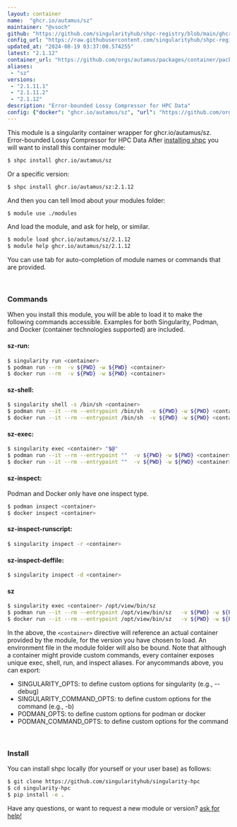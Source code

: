 ```yaml
---
layout: container
name:  "ghcr.io/autamus/sz"
maintainer: "@vsoch"
github: "https://github.com/singularityhub/shpc-registry/blob/main/ghcr.io/autamus/sz/container.yaml"
config_url: "https://raw.githubusercontent.com/singularityhub/shpc-registry/main/ghcr.io/autamus/sz/container.yaml"
updated_at: "2024-08-19 03:37:00.574255"
latest: "2.1.12"
container_url: "https://github.com/orgs/autamus/packages/container/package/sz"
aliases:
 - "sz"
versions:
 - "2.1.11.1"
 - "2.1.11.2"
 - "2.1.12"
description: "Error-bounded Lossy Compressor for HPC Data"
config: {"docker": "ghcr.io/autamus/sz", "url": "https://github.com/orgs/autamus/packages/container/package/sz", "maintainer": "@vsoch", "description": "Error-bounded Lossy Compressor for HPC Data", "latest": {"2.1.12": "sha256:649aef4ed106ca1974f8705a68ce4e7fef9e526864463a4f482104c2a2e4ef9e"}, "tags": {"2.1.11.1": "sha256:105b13a7a85021b85ca58e6e8bf15c5926cfc05f0c53e0f6994f31d224376818", "2.1.11.2": "sha256:005382147560fde81a40902ed87e25ec9de2309d88508bd406502cb175c9b71f", "2.1.12": "sha256:649aef4ed106ca1974f8705a68ce4e7fef9e526864463a4f482104c2a2e4ef9e"}, "aliases": {"sz": "/opt/view/bin/sz"}}
---
```


This module is a singularity container wrapper for ghcr.io/autamus/sz.
Error-bounded Lossy Compressor for HPC Data
After [installing shpc](#install) you will want to install this container module:


```bash
$ shpc install ghcr.io/autamus/sz
```

Or a specific version:

```bash
$ shpc install ghcr.io/autamus/sz:2.1.12
```

And then you can tell lmod about your modules folder:

```bash
$ module use ./modules
```

And load the module, and ask for help, or similar.

```bash
$ module load ghcr.io/autamus/sz/2.1.12
$ module help ghcr.io/autamus/sz/2.1.12
```

You can use tab for auto-completion of module names or commands that are provided.

<br>

### Commands

When you install this module, you will be able to load it to make the following commands accessible.
Examples for both Singularity, Podman, and Docker (container technologies supported) are included.

#### sz-run:

```bash
$ singularity run <container>
$ podman run --rm  -v ${PWD} -w ${PWD} <container>
$ docker run --rm  -v ${PWD} -w ${PWD} <container>
```

#### sz-shell:

```bash
$ singularity shell -s /bin/sh <container>
$ podman run --it --rm --entrypoint /bin/sh  -v ${PWD} -w ${PWD} <container>
$ docker run --it --rm --entrypoint /bin/sh  -v ${PWD} -w ${PWD} <container>
```

#### sz-exec:

```bash
$ singularity exec <container> "$@"
$ podman run --it --rm --entrypoint ""  -v ${PWD} -w ${PWD} <container> "$@"
$ docker run --it --rm --entrypoint ""  -v ${PWD} -w ${PWD} <container> "$@"
```

#### sz-inspect:

Podman and Docker only have one inspect type.

```bash
$ podman inspect <container>
$ docker inspect <container>
```

#### sz-inspect-runscript:

```bash
$ singularity inspect -r <container>
```

#### sz-inspect-deffile:

```bash
$ singularity inspect -d <container>
```


#### sz

```bash
$ singularity exec <container> /opt/view/bin/sz
$ podman run --it --rm --entrypoint /opt/view/bin/sz   -v ${PWD} -w ${PWD} <container> -c " $@"
$ docker run --it --rm --entrypoint /opt/view/bin/sz   -v ${PWD} -w ${PWD} <container> -c " $@"
```



In the above, the `<container>` directive will reference an actual container provided
by the module, for the version you have chosen to load. An environment file in the
module folder will also be bound. Note that although a container
might provide custom commands, every container exposes unique exec, shell, run, and
inspect aliases. For anycommands above, you can export:

 - SINGULARITY_OPTS: to define custom options for singularity (e.g., --debug)
 - SINGULARITY_COMMAND_OPTS: to define custom options for the command (e.g., -b)
 - PODMAN_OPTS: to define custom options for podman or docker
 - PODMAN_COMMAND_OPTS: to define custom options for the command

<br>

### Install

You can install shpc locally (for yourself or your user base) as follows:

```bash
$ git clone https://github.com/singularityhub/singularity-hpc
$ cd singularity-hpc
$ pip install -e .
```

Have any questions, or want to request a new module or version? [ask for help!](https://github.com/singularityhub/singularity-hpc/issues)